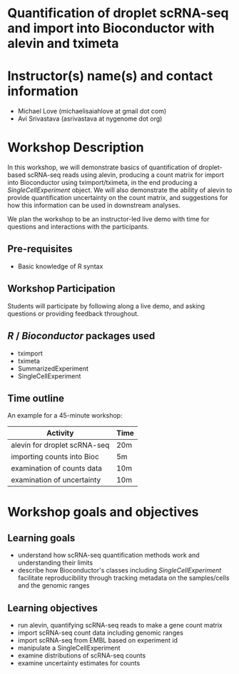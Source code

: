 # Quantification of droplet scRNA-seq and import into Bioconductor with alevin and tximeta

# Instructor(s) name(s) and contact information

- Michael Love (michaelisaiahlove at gmail dot com)
- Avi Srivastava (asrivastava at nygenome dot org)

# Workshop Description

In this workshop, we will demonstrate basics of quantification of
droplet-based scRNA-seq reads using alevin, producing a count matrix 
for import into Bioconductor using tximport/tximeta, in the end 
producing a *SingleCellExperiment* object. We will also demonstrate
the ability of alevin to provide quantification uncertainty on the 
count matrix, and suggestions for how this information can be used 
in downstream analyses.

We plan the workshop to be an instructor-led live demo with time
for questions and interactions with the participants.

## Pre-requisites

* Basic knowledge of R syntax

## Workshop Participation

Students will participate by following along a live demo, and asking
questions or providing feedback throughout.

## _R_ / _Bioconductor_ packages used

- tximport
- tximeta
- SummarizedExperiment
- SingleCellExperiment

## Time outline

An example for a 45-minute workshop:

| Activity                     | Time |
|------------------------------|------|
| alevin for droplet scRNA-seq | 20m  |
| importing counts into Bioc   |  5m  |
| examination of counts data   | 10m  |
| examination of uncertainty   | 10m  |

# Workshop goals and objectives

## Learning goals

- understand how scRNA-seq quantification methods work and 
  understanding their limits
- describe how Bioconductor's classes including
  *SingleCellExperiment* facilitate reproducibility through 
  tracking metadata on the samples/cells and the genomic ranges

## Learning objectives

- run alevin, quantifying scRNA-seq reads to make a gene count matrix
- import scRNA-seq count data including genomic ranges
- import scRNA-seq from EMBL based on experiment id
- manipulate a SingleCellExperiment
- examine distributions of scRNA-seq counts
- examine uncertainty estimates for counts

